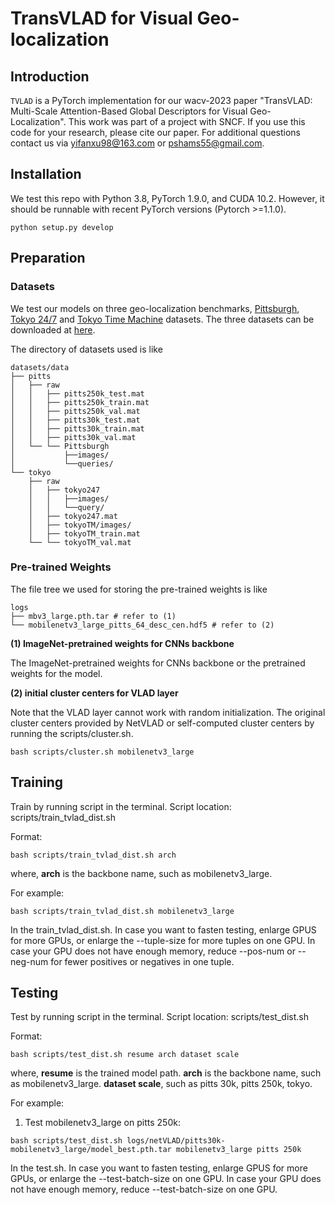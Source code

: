 # TransVLAD for Visual Geo-localization


## Introduction
`TVLAD` is a PyTorch implementation for our wacv-2023 paper "TransVLAD: Multi-Scale Attention-Based Global Descriptors for Visual Geo-Localization". This work was part of a project with SNCF. If you use this code for your research, please cite our paper. For additional questions contact us via yifanxu98@163.com or pshams55@gmail.com.


## Installation
We test this repo with Python 3.8, PyTorch 1.9.0, and CUDA 10.2. However, it should be runnable with recent PyTorch versions (Pytorch >=1.1.0).
```shell
python setup.py develop
```


## Preparation
### Datasets

We test our models on three geo-localization benchmarks, [Pittsburgh](https://www.cv-foundation.org/openaccess/content_cvpr_2013/papers/Torii_Visual_Place_Recognition_2013_CVPR_paper.pdf), [Tokyo 24/7](https://www.di.ens.fr/~josef/publications/Torii15.pdf) and [Tokyo Time Machine](https://arxiv.org/abs/1511.07247) datasets. The three datasets can be downloaded at [here](https://www.di.ens.fr/willow/research/netvlad/).

The directory of datasets used is like
```shell
datasets/data
├── pitts
│   ├── raw
│   │   ├── pitts250k_test.mat
│   │   ├── pitts250k_train.mat
│   │   ├── pitts250k_val.mat
│   │   ├── pitts30k_test.mat
│   │   ├── pitts30k_train.mat
│   │   ├── pitts30k_val.mat
│   └── └── Pittsburgh
│           ├──images/
│           └──queries/
└── tokyo
    ├── raw
    │   ├── tokyo247
    │   │   ├──images/
    │   │   └──query/
    │   ├── tokyo247.mat
    │   ├── tokyoTM/images/
    │   ├── tokyoTM_train.mat
    └── └── tokyoTM_val.mat
```

### Pre-trained Weights

The file tree we used for storing the pre-trained weights is like
```shell
logs
├── mbv3_large.pth.tar # refer to (1)
└── mobilenetv3_large_pitts_64_desc_cen.hdf5 # refer to (2)
```

**(1) ImageNet-pretrained weights for CNNs backbone**

The ImageNet-pretrained weights for CNNs backbone or the pretrained weights for the model.

**(2) initial cluster centers for VLAD layer**

Note that the VLAD layer cannot work with random initialization.
The original cluster centers provided by NetVLAD or self-computed cluster centers by running the scripts/cluster.sh.

```shell
bash scripts/cluster.sh mobilenetv3_large
```

## Training
Train by running script in the terminal. Script location: scripts/train_tvlad_dist.sh

Format:
```shell
bash scripts/train_tvlad_dist.sh arch
```
where, **arch** is the backbone name, such as mobilenetv3_large.

For example:
```shell
bash scripts/train_tvlad_dist.sh mobilenetv3_large
```

In the train_tvlad_dist.sh.
In case you want to fasten testing, enlarge GPUS for more GPUs, or enlarge the --tuple-size for more tuples on one GPU.
In case your GPU does not have enough memory, reduce --pos-num or --neg-num for fewer positives or negatives in one tuple.

## Testing
Test by running script in the terminal. Script location: scripts/test_dist.sh

Format:
```shell
bash scripts/test_dist.sh resume arch dataset scale
```
where, **resume** is the trained model path.
       **arch** is the backbone name, such as mobilenetv3_large.
       **dataset scale**, such as pitts 30k, pitts 250k, tokyo.

For example:
1. Test mobilenetv3_large on pitts 250k:
```shell
bash scripts/test_dist.sh logs/netVLAD/pitts30k-mobilenetv3_large/model_best.pth.tar mobilenetv3_large pitts 250k
```
In the test.sh.
In case you want to fasten testing, enlarge GPUS for more GPUs, or enlarge the --test-batch-size on one GPU.
In case your GPU does not have enough memory, reduce --test-batch-size on one GPU.
